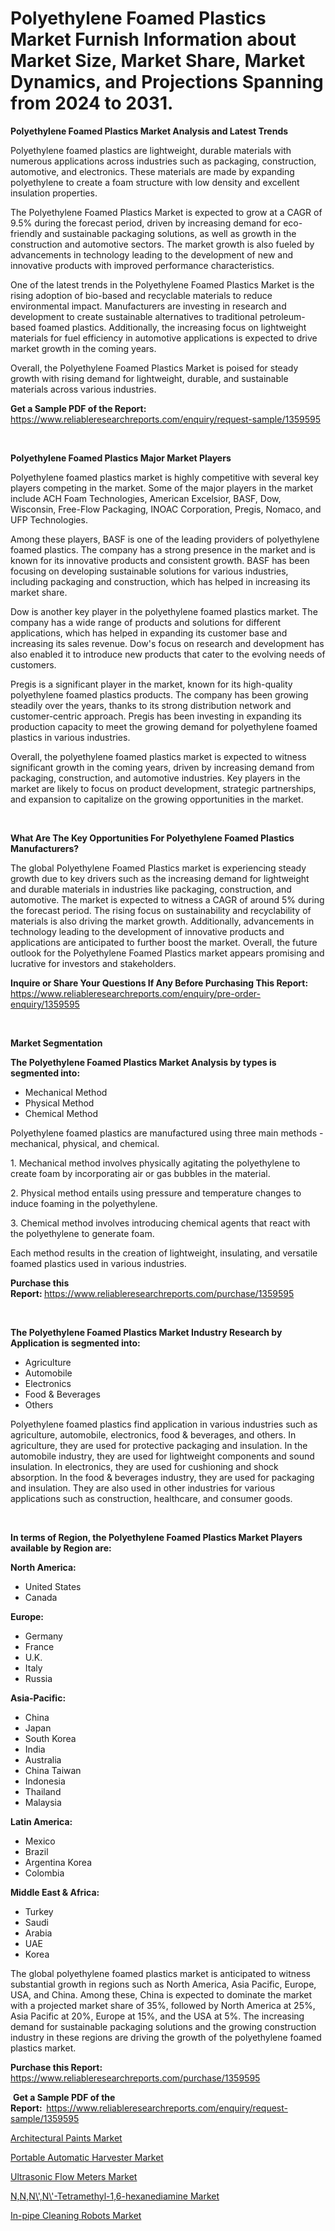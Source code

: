 <p><h1>Polyethylene Foamed Plastics Market Furnish Information about Market Size, Market Share, Market Dynamics, and Projections Spanning from 2024 to 2031.</h1></p><p><strong>Polyethylene Foamed Plastics Market Analysis and Latest Trends</strong></p>
<p><p>Polyethylene foamed plastics are lightweight, durable materials with numerous applications across industries such as packaging, construction, automotive, and electronics. These materials are made by expanding polyethylene to create a foam structure with low density and excellent insulation properties.</p><p>The Polyethylene Foamed Plastics Market is expected to grow at a CAGR of 9.5% during the forecast period, driven by increasing demand for eco-friendly and sustainable packaging solutions, as well as growth in the construction and automotive sectors. The market growth is also fueled by advancements in technology leading to the development of new and innovative products with improved performance characteristics.</p><p>One of the latest trends in the Polyethylene Foamed Plastics Market is the rising adoption of bio-based and recyclable materials to reduce environmental impact. Manufacturers are investing in research and development to create sustainable alternatives to traditional petroleum-based foamed plastics. Additionally, the increasing focus on lightweight materials for fuel efficiency in automotive applications is expected to drive market growth in the coming years.</p><p>Overall, the Polyethylene Foamed Plastics Market is poised for steady growth with rising demand for lightweight, durable, and sustainable materials across various industries.</p></p>
<p><strong>Get a Sample PDF of the Report:&nbsp;</strong> <a href="https://www.reliableresearchreports.com/enquiry/request-sample/1359595">https://www.reliableresearchreports.com/enquiry/request-sample/1359595</a></p>
<p>&nbsp;</p>
<p><strong>Polyethylene Foamed Plastics Major Market Players</strong></p>
<p><p>Polyethylene foamed plastics market is highly competitive with several key players competing in the market. Some of the major players in the market include ACH Foam Technologies, American Excelsior, BASF, Dow, Wisconsin, Free-Flow Packaging, INOAC Corporation, Pregis, Nomaco, and UFP Technologies.</p><p>Among these players, BASF is one of the leading providers of polyethylene foamed plastics. The company has a strong presence in the market and is known for its innovative products and consistent growth. BASF has been focusing on developing sustainable solutions for various industries, including packaging and construction, which has helped in increasing its market share.</p><p>Dow is another key player in the polyethylene foamed plastics market. The company has a wide range of products and solutions for different applications, which has helped in expanding its customer base and increasing its sales revenue. Dow's focus on research and development has also enabled it to introduce new products that cater to the evolving needs of customers.</p><p>Pregis is a significant player in the market, known for its high-quality polyethylene foamed plastics products. The company has been growing steadily over the years, thanks to its strong distribution network and customer-centric approach. Pregis has been investing in expanding its production capacity to meet the growing demand for polyethylene foamed plastics in various industries.</p><p>Overall, the polyethylene foamed plastics market is expected to witness significant growth in the coming years, driven by increasing demand from packaging, construction, and automotive industries. Key players in the market are likely to focus on product development, strategic partnerships, and expansion to capitalize on the growing opportunities in the market.</p></p>
<p>&nbsp;</p>
<p><strong>What Are The Key Opportunities For Polyethylene Foamed Plastics Manufacturers?</strong></p>
<p><p>The global Polyethylene Foamed Plastics market is experiencing steady growth due to key drivers such as the increasing demand for lightweight and durable materials in industries like packaging, construction, and automotive. The market is expected to witness a CAGR of around 5% during the forecast period. The rising focus on sustainability and recyclability of materials is also driving the market growth. Additionally, advancements in technology leading to the development of innovative products and applications are anticipated to further boost the market. Overall, the future outlook for the Polyethylene Foamed Plastics market appears promising and lucrative for investors and stakeholders.</p></p>
<p><strong>Inquire or Share Your Questions If Any Before Purchasing This Report:</strong> <a href="https://www.reliableresearchreports.com/enquiry/pre-order-enquiry/1359595">https://www.reliableresearchreports.com/enquiry/pre-order-enquiry/1359595</a></p>
<p>&nbsp;</p>
<p><strong>Market Segmentation</strong></p>
<p><strong>The Polyethylene Foamed Plastics Market Analysis by types is segmented into:</strong></p>
<p><ul><li>Mechanical Method</li><li>Physical Method</li><li>Chemical Method</li></ul></p>
<p><p>Polyethylene foamed plastics are manufactured using three main methods - mechanical, physical, and chemical. </p><p>1. Mechanical method involves physically agitating the polyethylene to create foam by incorporating air or gas bubbles in the material.</p><p> </p><p>2. Physical method entails using pressure and temperature changes to induce foaming in the polyethylene.</p><p>3. Chemical method involves introducing chemical agents that react with the polyethylene to generate foam.</p><p>Each method results in the creation of lightweight, insulating, and versatile foamed plastics used in various industries.</p></p>
<p><strong>Purchase this Report:&nbsp;</strong><a href="https://www.reliableresearchreports.com/purchase/1359595">https://www.reliableresearchreports.com/purchase/1359595</a></p>
<p>&nbsp;</p>
<p><strong>The Polyethylene Foamed Plastics Market Industry Research by Application is segmented into:</strong></p>
<p><ul><li>Agriculture</li><li>Automobile</li><li>Electronics</li><li>Food & Beverages</li><li>Others</li></ul></p>
<p><p>Polyethylene foamed plastics find application in various industries such as agriculture, automobile, electronics, food & beverages, and others. In agriculture, they are used for protective packaging and insulation. In the automobile industry, they are used for lightweight components and sound insulation. In electronics, they are used for cushioning and shock absorption. In the food & beverages industry, they are used for packaging and insulation. They are also used in other industries for various applications such as construction, healthcare, and consumer goods.</p></p>
<p>&nbsp;</p>
<p><strong>In terms of Region, the Polyethylene Foamed Plastics Market Players available by Region are:</strong></p>
<p>
    <p> <strong> North America: </strong>
        <ul>
            <li>United States</li>
            <li>Canada</li>
        </ul>
        </p> 
    <p> <strong> Europe: </strong>
        <ul>
            <li>Germany</li>
            <li>France</li>
            <li>U.K.</li>
            <li>Italy</li>
            <li>Russia</li>
        </ul>
        </p> 
    <p> <strong> Asia-Pacific: </strong>
        <ul>
            <li>China</li>
            <li>Japan</li>
            <li>South Korea</li>
            <li>India</li>
            <li>Australia</li>
            <li>China Taiwan</li>
            <li>Indonesia</li>
            <li>Thailand</li>
            <li>Malaysia</li>
        </ul>
        </p> 
    <p> <strong> Latin America: </strong>
        <ul>
            <li>Mexico</li>
            <li>Brazil</li>
            <li>Argentina Korea</li>
            <li>Colombia</li>
        </ul>
        </p> 
    <p> <strong> Middle East & Africa: </strong>
        <ul>
            <li>Turkey</li>
            <li>Saudi</li>
            <li>Arabia</li>
            <li>UAE</li>
            <li>Korea</li>
        </ul>
    </p>
    </p>
<p><p>The global polyethylene foamed plastics market is anticipated to witness substantial growth in regions such as North America, Asia Pacific, Europe, USA, and China. Among these, China is expected to dominate the market with a projected market share of 35%, followed by North America at 25%, Asia Pacific at 20%, Europe at 15%, and the USA at 5%. The increasing demand for sustainable packaging solutions and the growing construction industry in these regions are driving the growth of the polyethylene foamed plastics market.</p></p>
<p><strong>Purchase this Report: </strong><a href="https://www.reliableresearchreports.com/purchase/1359595">https://www.reliableresearchreports.com/purchase/1359595</a></p>
<p>&nbsp;<strong>Get a Sample PDF of the Report:&nbsp;&nbsp;</strong><a href="https://www.reliableresearchreports.com/enquiry/request-sample/1359595">https://www.reliableresearchreports.com/enquiry/request-sample/1359595</a></p>
<p><strong></strong></p>
<p><p><a href="https://issuu.com/reportprime-2/docs/architectural-paints-market-size-2030.pptx">Architectural Paints Market</a></p><p><a href="https://github.com/mabutironaldo/Market-Research-Report-List-3/blob/main/portable-automatic-harvester-market.md">Portable Automatic Harvester Market</a></p><p><a href="https://github.com/guneycigdem35/Market-Research-Report-List-1/blob/main/ultrasonic-flow-meters-market.md">Ultrasonic Flow Meters Market</a></p><p><a href="https://issuu.com/reportprime-2/docs/nnnn-tetramethyl-16-hexanediamine-market-size-2030">N,N,N\',N\'-Tetramethyl-1,6-hexanediamine Market</a></p><p><a href="https://github.com/Paul14Anderson63/Market-Research-Report-List-2/blob/main/in-pipe-cleaning-robots-market.md">In-pipe Cleaning Robots Market</a></p></p>